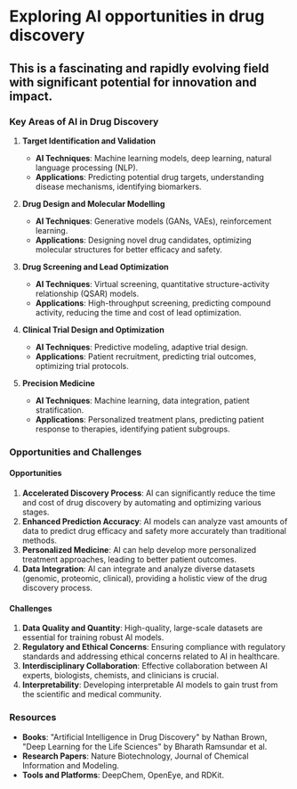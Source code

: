 # Exploring AI opportunities in drug discovery 
## This is a fascinating and rapidly evolving field with significant potential for innovation and impact.

### Key Areas of AI in Drug Discovery

1. **Target Identification and Validation**
   - **AI Techniques**: Machine learning models, deep learning, natural language processing (NLP).
   - **Applications**: Predicting potential drug targets, understanding disease mechanisms, identifying biomarkers.

2. **Drug Design and Molecular Modelling**
   - **AI Techniques**: Generative models (GANs, VAEs), reinforcement learning.
   - **Applications**: Designing novel drug candidates, optimizing molecular structures for better efficacy and safety.

3. **Drug Screening and Lead Optimization**
   - **AI Techniques**: Virtual screening, quantitative structure-activity relationship (QSAR) models.
   - **Applications**: High-throughput screening, predicting compound activity, reducing the time and cost of lead optimization.

4. **Clinical Trial Design and Optimization**
   - **AI Techniques**: Predictive modeling, adaptive trial design.
   - **Applications**: Patient recruitment, predicting trial outcomes, optimizing trial protocols.

5. **Precision Medicine**
   - **AI Techniques**: Machine learning, data integration, patient stratification.
   - **Applications**: Personalized treatment plans, predicting patient response to therapies, identifying patient subgroups.

### Opportunities and Challenges

#### Opportunities
1. **Accelerated Discovery Process**: AI can significantly reduce the time and cost of drug discovery by automating and optimizing various stages.
2. **Enhanced Prediction Accuracy**: AI models can analyze vast amounts of data to predict drug efficacy and safety more accurately than traditional methods.
3. **Personalized Medicine**: AI can help develop more personalized treatment approaches, leading to better patient outcomes.
4. **Data Integration**: AI can integrate and analyze diverse datasets (genomic, proteomic, clinical), providing a holistic view of the drug discovery process.

#### Challenges
1. **Data Quality and Quantity**: High-quality, large-scale datasets are essential for training robust AI models.
2. **Regulatory and Ethical Concerns**: Ensuring compliance with regulatory standards and addressing ethical concerns related to AI in healthcare.
3. **Interdisciplinary Collaboration**: Effective collaboration between AI experts, biologists, chemists, and clinicians is crucial.
4. **Interpretability**: Developing interpretable AI models to gain trust from the scientific and medical community.


### Resources

- **Books**: "Artificial Intelligence in Drug Discovery" by Nathan Brown, "Deep Learning for the Life Sciences" by Bharath Ramsundar et al.
- **Research Papers**: Nature Biotechnology, Journal of Chemical Information and Modeling.
- **Tools and Platforms**: DeepChem, OpenEye, and RDKit.

